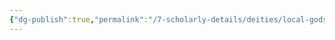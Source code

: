 ```yaml
---
{"dg-publish":true,"permalink":"/7-scholarly-details/deities/local-gods/sarnai/","noteIcon":""}
---
```


